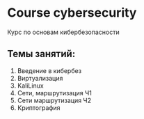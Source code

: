# Course cybersecurity
Курс по основам кибербезопасности

## Темы занятий:  
1) Введение в кибербез
2) Виртуализация
3) KaliLinux
4) Сети, маршрутизация Ч1
5) Сети маршрутизация Ч2
6) Криптография
